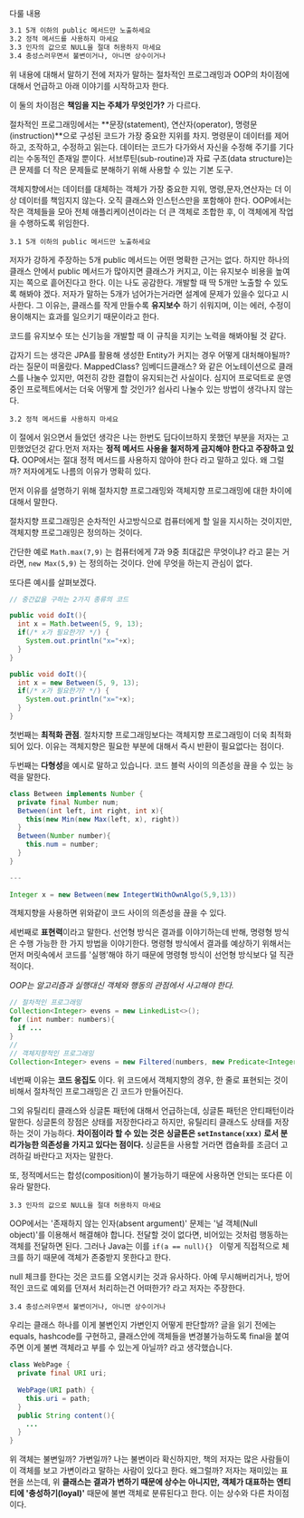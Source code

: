 

다룰 내용

```markdown
3.1 5개 이하의 public 메서드만 노출하세요  
3.2 정적 메서드를 사용하지 마세요    
3.3 인자의 값으로 NULL을 절대 허용하지 마세요    
3.4 충성스러우면서 불변이거나, 아니면 상수이거나
```



위 내용에 대해서 말하기 전에 저자가 말하는 절차적인 프로그래밍과 OOP의 차이점에 대해서 언급하고 아래 이야기를 시작하고자 한다.

이 둘의 차이점은 **책임을 지는 주체가 무엇인가?** 가 다르다. 

절차적인 프로그래밍에서는 **문장(statement), 연산자(operator), 명령문(instruction)**으로 구성된 코드가 가장 중요한 지위를 차지. 명령문이 데이터를 제어하고, 조작하고, 수정하고 읽는다. 데이터는 코드가 다가와서 자신을 수정해 주기를 기다리는 수동적인 존재일 뿐이다. 서브루틴(sub-routine)과 자료 구조(data structure)는 큰 문제를 더 작은 문제들로 분해하기 위해 사용할 수 있는 기본 도구.

객체지향에서는 데이터를 대체하는 객체가 가장 중요한 지위, 명령,문자,연산자는 더 이상 데이터를 책임지지 않는다. 오직 클래스와 인스턴스만을 포함해야 한다. OOP에서는 작은 객체들을 모아 전체 애플리케이션이라는 더 큰 객체로 조합한 후, 이 객체에게 작업을 수행하도록 위임한다.



`3.1 5개 이하의 public 메서드만 노출하세요` 

 저자가 강하게 주장하는 5개 public 메서드는 어떤 명확한 근거는 없다. 하지만 하나의 클래스 안에서 public 메서드가 많아지면 클래스가 커지고, 이는 유지보수 비용을 높여지는 쪽으로 흩어진다고 한다. 이는 나도 공감한다. 개발할 때 딱 5개만 노출할 수 있도록 해봐야 겠다. 저자가 말하는 5개가 넘어가는거라면 설계에 문제가 있을수 있다고 시사한다. 그 이유는, 클래스를 작게 만들수록 **유지보수** 하기 쉬워지며, 이는 에러, 수정이 용이해지는 효과를 일으키기 때문이라고 한다.

 코드를 유지보수 또는 신기능을 개발할 때 이 규칙을 지키는 노력을 해봐야될 것 같다.



갑자기 드는 생각은 JPA를 활용해 생성한 Entity가 커지는 경우 어떻게 대처해야될까? 라는 질문이 떠올랐다. MappedClass? 임베디드클래스? 와 같은 어노테이션으로 클래스를 나눌수 있지만, 여전히 강한 결합이 유지되는건 사실이다. 심지어 프로덕트로 운영중인 프로젝트에서는 더욱 어떻게 할 것인가? 쉽사리 나눌수 있는 방법이 생각나지 않는다.



`3.2 정적 메서드를 사용하지 마세요`

 이 절에서 읽으면서 들었던 생각은 나는 한번도 딥다이브하지 못했던 부분을 저자는 고민했었던것 같다.먼저 저자는 **정적 메서드 사용을 철저하게 금지해야 한다고 주장하고 있다.** OOP에서는  절대 정적 메서드를 사용하지 않아야 한다 라고 말하고 있다. 왜 그럴까? 저자에게도 나름의 이유가 명확히 있다.



먼저 이유를 설명하기 위해 절차지향 프로그래밍와 객체지향 프로그래밍에 대한 차이에 대해서 말한다.



 절차지향 프로그래밍은 순차적인 사고방식으로 컴퓨터에게 할 일을 지시하는 것이지만, 객체지향 프로그래밍은 정의하는 것이다.

간단한 예로 `Math.max(7,9)` 는 컴퓨터에게 7과 9중 최대값은 무엇이냐? 라고 묻는 거라면, `new Max(5,9)` 는 정의하는 것이다. 안에 무엇을 하는지 관심이 없다.

또다른 예시를 살펴보겠다.

```java
// 중간값을 구하는 2가지 종류의 코드

public void doIt(){
  int x = Math.between(5, 9, 13);
  if(/* x가 필요한가? */) {
    System.out.println("x="+x);
  }
}

public void doIt(){
  int x = new Between(5, 9, 13);
  if(/* x가 필요한가? */) {
    System.out.println("x="+x);
  }
}
```

첫번째는 **최적화 관점**. 절차지향 프로그래밍보다는 객체지향 프로그래밍이 더욱 최적화되어 있다. 이유는 객체지향은 필요한 부분에 대해서 즉시 반환이 필요없다는 점이다.

두번째는 **다형성**을 예시로 말하고 있습니다. 코드 블럭 사이의 의존성을 끊을 수 있는 능력을 말한다. 

```java
class Between implements Number {
  private final Number num;
  Between(int left, int right, int x){
    this(new Min(new Max(left, x), right))
  }
  Between(Number number){
    this.num = number;
  }
}

---
  
Integer x = new Between(new IntegertWithOwnAlgo(5,9,13))
```

객체지향을 사용하면 위와같이 코드 사이의 의존성을 끊을 수 있다.



세번째로 **표현력**이라고 말한다. 선언형 방식은 결과를 이야기하는데 반해, 명령형 방식은 수행 가능한 한 가지 방법을 이야기한다. 명령형 방식에서 결과를 예상하기 위해서는 먼저 머릿속에서 코드를 '실행'해야 하기 때문에 명령형 방식이 선언형 방식보다 덜 직관적이다.

*OOP는 알고리즘과 실행대신 객체와 행동의 관점에서 사고해야 한다.*

```java
// 절차적인 프로그래밍
Collection<Integer> evens = new LinkedList<>();
for (int number: numbers){
  if ...
}
//
// 객체지향적인 프로그래밍
Collection<Integer> evens = new Filtered(numbers, new Predicate<Integer>() {...})
```

네번째 이유는 **코드 응집도** 이다. 위 코드에서 객체지향의 경우, 한 줄로 표현되는 것이 비해서 절차적인 프로그래밍은 긴 코드가 만들어진다.



그외 유틸리티 클래스와 싱글톤 패턴에 대해서 언급하는데, 싱글톤 패턴은 안티패턴이라 말한다. 싱글톤의 장점은 상태를 저장한다라고 하지만, 유틸리티 클래스도 상태를 저장하는 것이 가능하다.  **차이점이라 할 수 있는 것은 싱글톤은 `setInstance(xxx)` 로서 분리가능한 의존성을 가지고 있다는 점이다.** 싱글톤을 사용할 거라면 캡슐화를 조금더 고려하길 바란다고 저자는 말한다.

또, 정적메서드는 합성(composition)이 불가능하기 때문에 사용하면 안되는 또다른 이유라 말한다.



`3.3 인자의 값으로 NULL을 절대 허용하지 마세요`

OOP에서는 '존재하지 않는 인자(absent argument)' 문제는 '널 객체(Null object)'를 이용해서 해결해야 합니다. 전달할 것이 없다면, 비어있는 것처럼 행동하는 객체를 전달하면 된다. 그러나 Java는 이를 `if(a == null){} ` 이렇게 직접적으로 체크를 하기 때문에 객체가 존중받지 못한다고 한다.

null 체크를 한다는 것은 코드를 오염시키는 것과 유사하다. 아예 무시해버리거나, 방어적인 코드로 예외를 던져서 처리하는건 어떠한가? 라고 저자는 주장한다.





`3.4 충성스러우면서 불변이거나, 아니면 상수이거나`

우리는 클래스 하나를 이게 불변인지 가변인지 어떻게 판단할까? 글을 읽기 전에는 equals, hashcode를 구현하고, 클래스안에 객체들을 변경불가능하도록 final을 붙여주면 이게 불변 객체라고 부를 수 있는게 아닐까? 라고 생각했습니다. 

```java
class WebPage {
  private final URI uri;
  
  WebPage(URI path) {
    this.uri = path;
  }
  public String content(){
    ...
  }
}
```

위 객체는 불변일까? 가변일까? 나는 불변이라 확신하지만, 책의 저자는 많은 사람들이 이 객체를 보고 가변이라고 말하는 사람이 있다고 한다. 왜그럴까? 저자는 재미있는 표현을 쓰는데, 위 **클래스는 결과가 변하기 때문에 상수는 아니지만, 객체가 대표하는 엔티티에 '충성하기(loyal)'** 때문에 불변 객체로 분류된다고 한다. 이는 상수와 다른 차이점이다.

